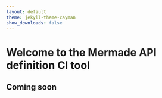 ```yaml
---
layout: default
theme: jekyll-theme-cayman
show_downloads: false
---
```

# Welcome to the Mermade API definition CI tool

## Coming soon
